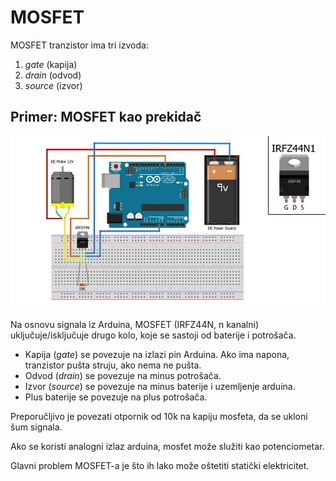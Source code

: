 # MOSFET

MOSFET tranzistor ima tri izvoda: 
1. *gate* (kapija)
2. *drain* (odvod) 
3. *source* (izvor)

## Primer: MOSFET kao prekidač

![](slike/arduino-mosfet.jpg)

Na osnovu signala iz Arduina, MOSFET (IRFZ44N, n kanalni) uključuje/isključuje drugo kolo, koje se sastoji od baterije i potrošača.

- Kapija (*gate*) se povezuje na izlazi pin Arduina. Ako ima napona, tranzistor pušta struju, ako nema ne pušta.
- Odvod (*drain*) se povezuje na minus potrošača.
- Izvor (*source*) se povezuje na minus baterije i uzemljenje arduina.
- Plus baterije se povezuje na plus potrošača.

Preporučljivo je povezati otpornik od 10k na kapiju mosfeta, da se ukloni šum signala.

Ako se koristi analogni izlaz arduina, mosfet može služiti kao potenciometar.

Glavni problem MOSFET-a je što ih lako može oštetiti statički elektricitet.
